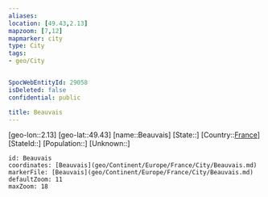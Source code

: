 ```yaml
---
aliases: 
location: [49.43,2.13]
mapzoom: [7,12] 
mapmarker: city 
type: City
tags:
- geo/City


SpocWebEntityId: 29058
isDeleted: false
confidential: public

title: Beauvais
---
```

[geo-lon::2.13]
[geo-lat::49.43]
[name::Beauvais]
[State::]
[Country::[France](geo/Continent/Europe/France.md)]
[StateId::]
[Population::]
[Unknown::]


```leaflet
id: Beauvais
coordinates: [Beauvais](geo/Continent/Europe/France/City/Beauvais.md)
markerFile: [Beauvais](geo/Continent/Europe/France/City/Beauvais.md)
defaultZoom: 11 
maxZoom: 18
```


